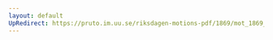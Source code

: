 ```yaml
---
layout: default
UpRedirect: https://pruto.im.uu.se/riksdagen-motions-pdf/1869/mot_1869__fk__34/mot_1869__fk__34-002.pdf
---
```

